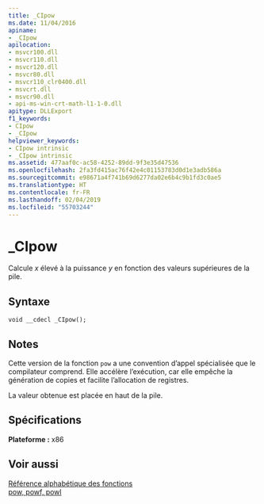 ```yaml
---
title: _CIpow
ms.date: 11/04/2016
apiname:
- _CIpow
apilocation:
- msvcr100.dll
- msvcr110.dll
- msvcr120.dll
- msvcr80.dll
- msvcr110_clr0400.dll
- msvcrt.dll
- msvcr90.dll
- api-ms-win-crt-math-l1-1-0.dll
apitype: DLLExport
f1_keywords:
- CIpow
- _CIpow
helpviewer_keywords:
- CIpow intrinsic
- _CIpow intrinsic
ms.assetid: 477aaf0c-ac58-4252-89dd-9f3e35d47536
ms.openlocfilehash: 2fa3fd415ac76f42e4c01153783d0d1e3adb586a
ms.sourcegitcommit: e98671a4f741b69d6277da02e6b4c9b1fd3c0ae5
ms.translationtype: HT
ms.contentlocale: fr-FR
ms.lasthandoff: 02/04/2019
ms.locfileid: "55703244"
---
```

# <a name="cipow"></a>_CIpow

Calcule *x* élevé à la puissance *y* en fonction des valeurs supérieures de la pile.

## <a name="syntax"></a>Syntaxe

```
void __cdecl _CIpow();
```

## <a name="remarks"></a>Notes

Cette version de la fonction `pow` a une convention d’appel spécialisée que le compilateur comprend. Elle accélère l’exécution, car elle empêche la génération de copies et facilite l’allocation de registres.

La valeur obtenue est placée en haut de la pile.

## <a name="requirements"></a>Spécifications

**Plateforme :** x86

## <a name="see-also"></a>Voir aussi

[Référence alphabétique des fonctions](../c-runtime-library/reference/crt-alphabetical-function-reference.md)<br/>
[pow, powf, powl](../c-runtime-library/reference/pow-powf-powl.md)